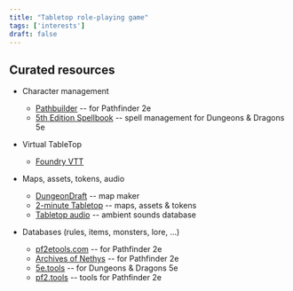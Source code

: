 ```yaml
---
title: "Tabletop role-playing game"
tags: ['interests']
draft: false
---
```


## Curated resources

- Character management
  - [Pathbuilder](https://pathbuilder2e.com/app.html) -- for Pathfinder 2e
  - [5th Edition Spellbook](http://www.5th-spellbook.com/) -- spell management for Dungeons & Dragons 5e

- Virtual TableTop
  - [Foundry VTT](https://foundryvtt.com/)

- Maps, assets, tokens, audio
  - [DungeonDraft](https://dungeondraft.net/) -- map maker
  - [2-minute Tabletop](https://2minutetabletop.com/) -- maps, assets & tokens
  - [Tabletop audio](https://tabletopaudio.com/) -- ambient sounds database

- Databases (rules, items, monsters, lore, ...)
  - [pf2etools.com](https://pf2etools.com/) -- for Pathfinder 2e
  - [Archives of Nethys](https://2e.aonprd.com/) -- for Pathfinder 2e
  - [5e.tools](https://5e.tools/) -- for Dungeons & Dragons 5e
  - [pf2.tools](https://pf2.tools/) -- tools for Pathfinder 2e


